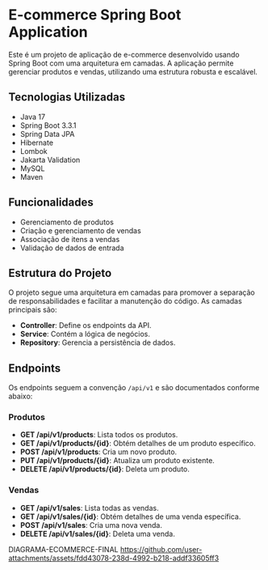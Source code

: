 # E-commerce Spring Boot Application

Este é um projeto de aplicação de e-commerce desenvolvido usando Spring Boot com uma arquitetura em camadas. A aplicação permite gerenciar produtos e vendas, utilizando uma estrutura robusta e escalável.

## Tecnologias Utilizadas

- Java 17
- Spring Boot 3.3.1
- Spring Data JPA
- Hibernate
- Lombok
- Jakarta Validation
- MySQL
- Maven

## Funcionalidades

- Gerenciamento de produtos
- Criação e gerenciamento de vendas
- Associação de itens a vendas
- Validação de dados de entrada

## Estrutura do Projeto

O projeto segue uma arquitetura em camadas para promover a separação de responsabilidades e facilitar a manutenção do código. As camadas principais são:

- **Controller**: Define os endpoints da API.
- **Service**: Contém a lógica de negócios.
- **Repository**: Gerencia a persistência de dados.

## Endpoints

Os endpoints seguem a convenção `/api/v1` e são documentados conforme abaixo:

### Produtos

- **GET /api/v1/products**: Lista todos os produtos.
- **GET /api/v1/products/{id}**: Obtém detalhes de um produto específico.
- **POST /api/v1/products**: Cria um novo produto.
- **PUT /api/v1/products/{id}**: Atualiza um produto existente.
- **DELETE /api/v1/products/{id}**: Deleta um produto.

### Vendas

- **GET /api/v1/sales**: Lista todas as vendas.
- **GET /api/v1/sales/{id}**: Obtém detalhes de uma venda específica.
- **POST /api/v1/sales**: Cria uma nova venda.
- **DELETE /api/v1/sales/{id}**: Deleta uma venda.


DIAGRAMA-ECOMMERCE-FINAL https://github.com/user-attachments/assets/fdd43078-238d-4992-b218-addf33605ff3
